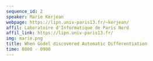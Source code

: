 ```yaml
---
sequence_id: 2
speaker: Marie Kerjean
webpage: https://lipn.univ-paris13.fr/~kerjean/
affil: Laboratoire d'Informatique de Paris Nord
affil_link: https://lipn.univ-paris13.fr/
img: marie.png
title: When Gödel discovered Automatic Differentiation
time: 0800 - 0900
---
```

